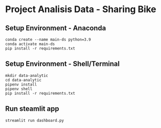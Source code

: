 # Project Analisis Data - Sharing Bike

## Setup Environment - Anaconda
```
conda create --name main-ds python=3.9
conda activate main-ds
pip install -r requirements.txt
```

## Setup Environment - Shell/Terminal
```
mkdir data-analytic
cd data-analytic
pipenv install
pipenv shell
pip install -r requirements.txt
```

## Run steamlit app
```
streamlit run dashboard.py
```
